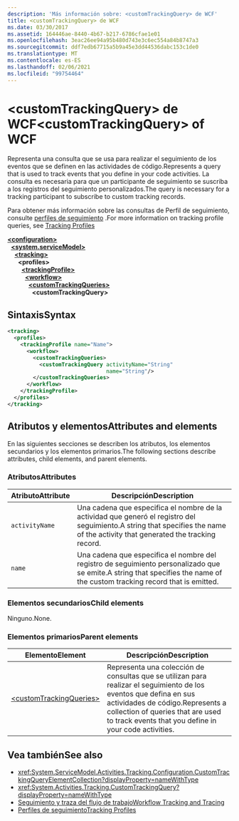 ```yaml
---
description: 'Más información sobre: <customTrackingQuery> de WCF'
title: <customTrackingQuery> de WCF
ms.date: 03/30/2017
ms.assetid: 164446ae-8440-4b67-b217-6786cfae1e01
ms.openlocfilehash: 3eac26ee94a95b480d743e3c6ec554a84b8747a3
ms.sourcegitcommit: ddf7edb67715a5b9a45e3dd44536dabc153c1de0
ms.translationtype: MT
ms.contentlocale: es-ES
ms.lasthandoff: 02/06/2021
ms.locfileid: "99754464"
---
```

# <a name="customtrackingquery-of-wcf"></a><span data-ttu-id="0188d-103">\<customTrackingQuery> de WCF</span><span class="sxs-lookup"><span data-stu-id="0188d-103">\<customTrackingQuery> of WCF</span></span>

<span data-ttu-id="0188d-104">Representa una consulta que se usa para realizar el seguimiento de los eventos que se definen en las actividades de código.</span><span class="sxs-lookup"><span data-stu-id="0188d-104">Represents a query that is used to track events that you define in your code activities.</span></span> <span data-ttu-id="0188d-105">La consulta es necesaria para que un participante de seguimiento se suscriba a los registros del seguimiento personalizados.</span><span class="sxs-lookup"><span data-stu-id="0188d-105">The query is necessary for a tracking participant to subscribe to custom tracking records.</span></span>

<span data-ttu-id="0188d-106">Para obtener más información sobre las consultas de Perfil de seguimiento, consulte [perfiles de seguimiento](../../../windows-workflow-foundation/tracking-profiles.md) .</span><span class="sxs-lookup"><span data-stu-id="0188d-106">For more information on tracking profile queries, see [Tracking Profiles](../../../windows-workflow-foundation/tracking-profiles.md)</span></span>  
  
[**\<configuration>**](../configuration-element.md)\
&nbsp;&nbsp;[**\<system.serviceModel>**](system-servicemodel.md)\
&nbsp;&nbsp;&nbsp;&nbsp;[**\<tracking>**](tracking-of-wcf.md)\
&nbsp;&nbsp;&nbsp;&nbsp;&nbsp;&nbsp;**\<profiles>**\
&nbsp;&nbsp;&nbsp;&nbsp;&nbsp;&nbsp;&nbsp;&nbsp;[**\<trackingProfile>**](trackingprofile-of-wcf.md)\
&nbsp;&nbsp;&nbsp;&nbsp;&nbsp;&nbsp;&nbsp;&nbsp;&nbsp;&nbsp;[**\<workflow>**](workflow-of-wcf.md)\
&nbsp;&nbsp;&nbsp;&nbsp;&nbsp;&nbsp;&nbsp;&nbsp;&nbsp;&nbsp;&nbsp;&nbsp;[**\<customTrackingQueries>**](customtrackingqueries-of-wcf.md)\
&nbsp;&nbsp;&nbsp;&nbsp;&nbsp;&nbsp;&nbsp;&nbsp;&nbsp;&nbsp;&nbsp;&nbsp;&nbsp;&nbsp;**\<customTrackingQuery>**  
  
## <a name="syntax"></a><span data-ttu-id="0188d-107">Sintaxis</span><span class="sxs-lookup"><span data-stu-id="0188d-107">Syntax</span></span>  
  
```xml  
<tracking>
  <profiles>
    <trackingProfile name="Name">
      <workflow>
        <customTrackingQueries>
          <customTrackingQuery activityName="String"
                               name="String"/>
        </customTrackingQueries>
      </workflow>
    </trackingProfile>
  </profiles>
</tracking>
```  
  
## <a name="attributes-and-elements"></a><span data-ttu-id="0188d-108">Atributos y elementos</span><span class="sxs-lookup"><span data-stu-id="0188d-108">Attributes and elements</span></span>  

<span data-ttu-id="0188d-109">En las siguientes secciones se describen los atributos, los elementos secundarios y los elementos primarios.</span><span class="sxs-lookup"><span data-stu-id="0188d-109">The following sections describe attributes, child elements, and parent elements.</span></span>  
  
### <a name="attributes"></a><span data-ttu-id="0188d-110">Atributos</span><span class="sxs-lookup"><span data-stu-id="0188d-110">Attributes</span></span>  
  
|<span data-ttu-id="0188d-111">Atributo</span><span class="sxs-lookup"><span data-stu-id="0188d-111">Attribute</span></span>|<span data-ttu-id="0188d-112">Descripción</span><span class="sxs-lookup"><span data-stu-id="0188d-112">Description</span></span>|  
|---------------|-----------------|  
|`activityName`|<span data-ttu-id="0188d-113">Una cadena que especifica el nombre de la actividad que generó el registro del seguimiento.</span><span class="sxs-lookup"><span data-stu-id="0188d-113">A string that specifies the name of the activity that generated the tracking record.</span></span>|  
|`name`|<span data-ttu-id="0188d-114">Una cadena que especifica el nombre del registro de seguimiento personalizado que se emite.</span><span class="sxs-lookup"><span data-stu-id="0188d-114">A string that specifies the name of the custom tracking record that is emitted.</span></span>|  
  
### <a name="child-elements"></a><span data-ttu-id="0188d-115">Elementos secundarios</span><span class="sxs-lookup"><span data-stu-id="0188d-115">Child elements</span></span>

<span data-ttu-id="0188d-116">Ninguno.</span><span class="sxs-lookup"><span data-stu-id="0188d-116">None.</span></span>

### <a name="parent-elements"></a><span data-ttu-id="0188d-117">Elementos primarios</span><span class="sxs-lookup"><span data-stu-id="0188d-117">Parent elements</span></span>

|<span data-ttu-id="0188d-118">Elemento</span><span class="sxs-lookup"><span data-stu-id="0188d-118">Element</span></span>|<span data-ttu-id="0188d-119">Descripción</span><span class="sxs-lookup"><span data-stu-id="0188d-119">Description</span></span>|  
|-------------|-----------------|  
|[\<customTrackingQueries>](customtrackingqueries-of-wcf.md)|<span data-ttu-id="0188d-120">Representa una colección de consultas que se utilizan para realizar el seguimiento de los eventos que defina en sus actividades de código.</span><span class="sxs-lookup"><span data-stu-id="0188d-120">Represents a collection of queries that are used to track events that you define in your code activities.</span></span>|
  
## <a name="see-also"></a><span data-ttu-id="0188d-121">Vea también</span><span class="sxs-lookup"><span data-stu-id="0188d-121">See also</span></span>

- <xref:System.ServiceModel.Activities.Tracking.Configuration.CustomTrackingQueryElementCollection?displayProperty=nameWithType>
- <xref:System.Activities.Tracking.CustomTrackingQuery?displayProperty=nameWithType>
- [<span data-ttu-id="0188d-122">Seguimiento y traza del flujo de trabajo</span><span class="sxs-lookup"><span data-stu-id="0188d-122">Workflow Tracking and Tracing</span></span>](../../../windows-workflow-foundation/workflow-tracking-and-tracing.md)
- [<span data-ttu-id="0188d-123">Perfiles de seguimiento</span><span class="sxs-lookup"><span data-stu-id="0188d-123">Tracking Profiles</span></span>](../../../windows-workflow-foundation/tracking-profiles.md)
